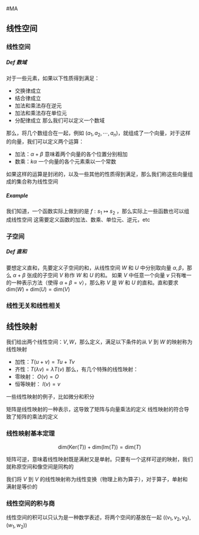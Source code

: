 #MA 

## 线性空间  

### 线性空间

##### Def 数域
对于一些元素，如果以下性质得到满足：
- 交换律成立
- 结合律成立
- 加法和乘法存在逆元
- 加法和乘法存在单位元
- 分配律成立
那么我们可以定义一个数域


那么，将几个数组合在一起，例如 $(a_{1},a_{2},\cdots ,a_{n})$，就组成了一个向量，对于这样的向量，我们可以定义两个运算：
- 加法：$\alpha+\beta$ 意味着两个向量的各个位置分别相加
- 数乘：$k\alpha$ 一个向量的各个元素乘以一个常数

如果这样的运算是封闭的，以及一些其他的性质得到满足，那么我们称这些向量组成的集合称为线性空间

##### Example
我们知道，一个函数实际上做到的是 $f: s_{1}\mapsto s_{2}$ ，那么实际上一些函数也可以组成线性空间
这需要定义函数的加法、数乘、单位元、逆元，etc


### 子空间

##### Def 直和
要想定义直和，先要定义子空间的和，从线性空间 $W$ 和 $U$ 中分别取向量 $\alpha,\beta$，那么 $\alpha+\beta$ 张成的子空间 $V$ 称作 $W$ 和 $U$ 的和。
如果 $V$ 中任意一个向量 $v$ 只有唯一的一种表示方法（使得 $\alpha +\beta = v$），那么称 $V$ 是 $W$ 和 $U$ 的直和。直和要求 $\mathrm{dim}(W)+\mathrm{dim}(U) = \mathrm{dim}(V)$ 

### 线性无关和线性相关

## 线性映射 
我们给出两个线性空间：$V,W$，那么定义，满足以下条件的从 $V$ 到 $W$ 的映射称为线性映射
- 加性：$T (u+v) = Tu+Tv$
- 齐性：$T (\lambda v) = \lambda T(v)$ 
那么，有几个特殊的线性映射：
- 零映射： $O (v) = O$
- 恒等映射： $I (v) = v$

一些线性映射的例子，比如微分和积分

矩阵是线性映射的一种表示，这导致了矩阵与向量乘法的定义
线性映射的符合导致了矩阵的乘法的定义

### 线性映射基本定理
$$
\mathrm{dim}(\mathrm{Ker}(T))+\mathrm{dim}(\mathrm{Im}(T)) = \mathrm{dim}(T)
$$

矩阵可逆，意味着线性映射既是满射又是单射。只要有一个这样可逆的映射，我们就称原空间和像空间是同构的

我们将 $V$ 到 $V$ 的线性映射称为线性变换（物理上称为算子），对于算子，单射和满射是等价的

### 线性空间的积与商
线性空间的积可以只认为是一种数学表述，将两个空间的基放在一起 $((v_{1},v_{2},v_{3}),(w_{1},w_{2}))$ 



